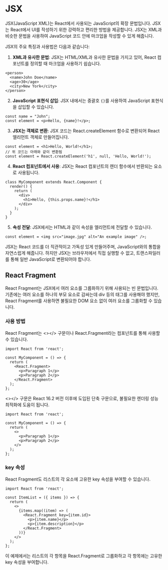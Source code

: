 # JSX
JSX(JavaScript XML)는 React에서 사용되는 JavaScript의 확장 문법입니다. JSX는 React에서 UI를 작성하기 위한 강력하고 편리한 방법을 제공합니다. JSX는 XML과 비슷한 문법을 사용하여 JavaScript 코드 안에 마크업을 작성할 수 있게 해줍니다.

JSX의 주요 특징과 사용법은 다음과 같습니다:

1. **XML과 유사한 문법**: JSX는 HTML/XML과 유사한 문법을 가지고 있어, React 컴포넌트를 정의할 때 마크업을 사용하기 쉽습니다.
```
<person>
  <name>John Doe</name>
  <age>30</age>
  <city>New York</city>
</person>
```

2. **JavaScript 표현식 삽입**: JSX 내에서는 중괄호 `{}`를 사용하여 JavaScript 표현식을 삽입할 수 있습니다.
```
const name = "John";
const element = <p>Hello, {name}!</p>;
```

3.  **JSX는 객체로 변환**: JSX 코드는 React.createElement 함수로 변환되어 React 엘리먼트 객체로 만들어집니다.
```
const element = <h1>Hello, World!</h1>;
// 위 코드는 아래와 같이 변환됨
const element = React.createElement('h1', null, 'Hello, World!');
```

4. **React 컴포넌트에서 사용**: JSX는 React 컴포넌트의 렌더 함수에서 반환되는 요소로 사용됩니다.
```
class MyComponent extends React.Component {
  render() {
    return (
      <div>
        <h1>Hello, {this.props.name}!</h1>
      </div>
    );
  }
}
```

5. **속성 전달**: JSX에서는 HTML과 같이 속성을 엘리먼트에 전달할 수 있습니다.
```
const element = <img src="image.jpg" alt="An example image" />;
```

JSX는 React 코드를 더 직관적이고 가독성 있게 만들어주며, JavaScript와의 통합을 자연스럽게 해줍니다. 하지만 JSX는 브라우저에서 직접 실행할 수 없고, 트랜스파일러를 통해 일반 JavaScript로 변환되어야 합니다.

## React Fragment
React Fragment는 JSX에서 여러 요소를 그룹화하기 위해 사용되는 빈 문법입니다. 기존에는 여러 요소를 하나의 부모 요소로 감싸는데 div 등의 태그를 사용해야 했지만, React Fragment를 사용하면 불필요한 DOM 요소 없이 여러 요소를 그룹화할 수 있습니다.

### 사용 방법
React Fragment는 <></> 구문이나 React.Fragment라는 컴포넌트를 통해 사용할 수 있습니다.

```
import React from 'react';

const MyComponent = () => {
  return (
    <React.Fragment>
      <p>Paragraph 1</p>
      <p>Paragraph 2</p>
    </React.Fragment>
  );
};
```

<></> 구문은 React 16.2 버전 이후에 도입된 단축 구문으로, 불필요한 렌더링 성능 최적화에 도움이 됩니다.

```
import React from 'react';

const MyComponent = () => {
  return (
    <>
      <p>Paragraph 1</p>
      <p>Paragraph 2</p>
    </>
  );
};
```

### key 속성
React Fragment도 리스트의 각 요소에 고유한 key 속성을 부여할 수 있습니다.

```
import React from 'react';

const ItemList = ({ items }) => {
  return (
    <>
      {items.map((item) => (
        <React.Fragment key={item.id}>
          <p>{item.name}</p>
          <p>{item.description}</p>
        </React.Fragment>
      ))}
    </>
  );
};
```

이 예제에서는 리스트의 각 항목을 React.Fragment로 그룹화하고 각 항목에는 고유한 key 속성을 부여합니다.
